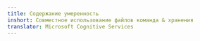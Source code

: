 ```yaml
---
title: Содержание умеренность
inshort: Совместное использование файлов команда & хранения
translator: Microsoft Cognitive Services
---
```






